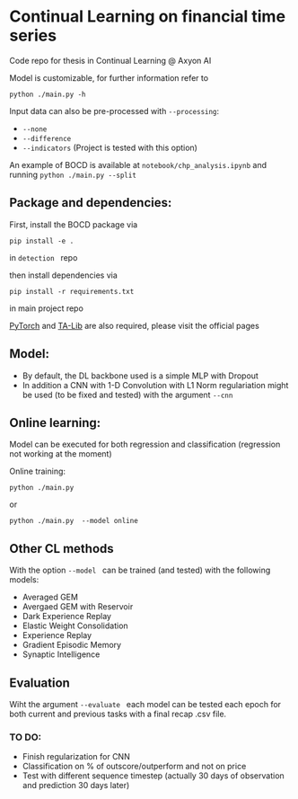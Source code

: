 
# Continual Learning on financial time series

Code repo for thesis in Continual Learning @ Axyon AI 

Model is customizable, for further information refer to
```
python ./main.py -h
```
Input data can also be pre-processed with `--processing`:
* `--none`
* `--difference`
* `--indicators` (Project is tested with this option)

An example of BOCD is available at `notebook/chp_analysis.ipynb` 
and running `python ./main.py --split`


## Package and dependencies:

First, install the BOCD package via

```
pip install -e .
```
in ```detection ``` repo

then install dependencies via 

```
pip install -r requirements.txt
```
 in main project repo

[PyTorch](https://pytorch.org/) and [TA-Lib](https://github.com/mrjbq7/ta-lib) are also required, please visit the official pages
## Model:
+ By default, the DL backbone used is a simple MLP with Dropout
+ In addition a CNN with 1-D Convolution with L1 Norm regulariation might be used (to be fixed and tested) with the argument 
```--cnn ```
## Online learning:

Model can be executed for both regression and classification (regression not working at the moment)

Online training:
```
python ./main.py  
```
or
```
python ./main.py  --model online
```

## Other CL methods
With the option ```--model ``` can be trained (and tested) with the following models:
+ Averaged GEM
+ Avergaed GEM with Reservoir
+ Dark Experience Replay
+ Elastic Weight Consolidation
+ Experience Replay
+ Gradient Episodic Memory
+ Synaptic Intelligence

## Evaluation
Wiht the argument ```--evaluate ``` each model can be tested each epoch for both current and previous tasks with a final recap .csv file.


### TO DO:
* Finish regularization for CNN
* Classification on % of outscore/outperform and not on price
* Test with different sequence timestep (actually 30 days of observation and prediction 30 days later)
